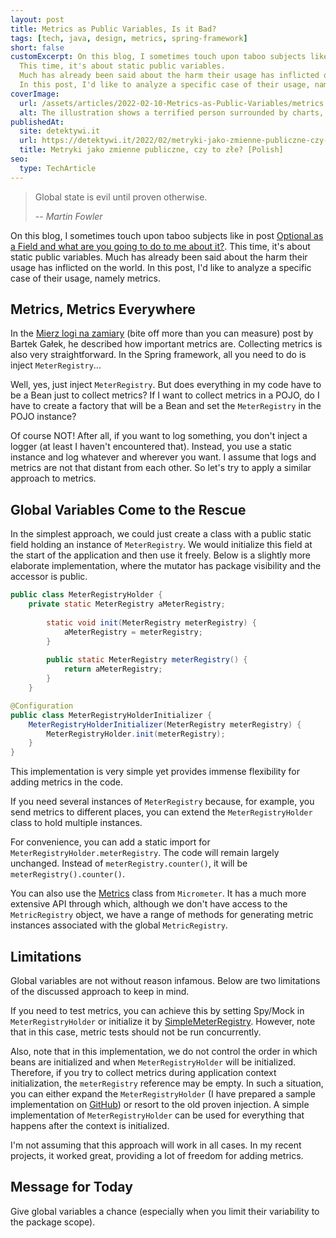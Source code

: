 ```yaml
---
layout: post
title: Metrics as Public Variables, Is it Bad?
tags: [tech, java, design, metrics, spring-framework]
short: false
customExcerpt: On this blog, I sometimes touch upon taboo subjects like in post *Optional as a Field and what are you going to do to me about it?*
  This time, it's about static public variables.
  Much has already been said about the harm their usage has inflicted on the world.
  In this post, I'd like to analyze a specific case of their usage, namely metrics...
coverImage:
  url: /assets/articles/2022-02-10-Metrics-as-Public-Variables/metrics.png
  alt: The illustration shows a terrified person surrounded by charts, metrics and terms such as metrics, public variables, getter and setter
publishedAt:
  site: detektywi.it
  url: https://detektywi.it/2022/02/metryki-jako-zmienne-publiczne-czy-to-zle/
  title: Metryki jako zmienne publiczne, czy to złe? [Polish]
seo:
  type: TechArticle
---
```


> Global state is evil until proven otherwise.
> 
> -- <cite>Martin Fowler</cite>

On this blog, I sometimes touch upon taboo subjects like in post [Optional as a Field and what are you going to do to me about it?](http://chi.pl/2018/08/19/Optional-as-a-field-and-what-are-you-going-to-do-to-me-about-it.html).
This time, it's about static public variables.
Much has already been said about the harm their usage has inflicted on the world.
In this post, I'd like to analyze a specific case of their usage, namely metrics.

## Metrics, Metrics Everywhere

In the [Mierz logi na zamiary](https://detektywi.it/2019/07/mierz-logi-na-zamiary/) (bite off more than you can measure) post by Bartek Gałek, he described how important metrics are.
Collecting metrics is also very straightforward.
In the Spring framework, all you need to do is inject `MeterRegistry`...

Well, yes, just inject `MeterRegistry`.
But does everything in my code have to be a Bean just to collect metrics?
If I want to collect metrics in a POJO, do I have to create a factory that will be a Bean and set the `MeterRegistry` in the POJO instance?

Of course NOT!
After all, if you want to log something, you don't inject a logger (at least I haven't encountered that).
Instead, you use a static instance and log whatever and wherever you want.
I assume that logs and metrics are not that distant from each other.
So let's try to apply a similar approach to metrics.

## Global Variables Come to the Rescue

In the simplest approach, we could just create a class with a public static field holding an instance of `MeterRegistry`.
We would initialize this field at the start of the application and then use it freely.
Below is a slightly more elaborate implementation, where the mutator has package visibility and the accessor is public.

```java
public class MeterRegistryHolder {
    private static MeterRegistry aMeterRegistry;
    
        static void init(MeterRegistry meterRegistry) {
            aMeterRegistry = meterRegistry;
        }
    
        public static MeterRegistry meterRegistry() {
            return aMeterRegistry;
        }
    }
```

```java
@Configuration
public class MeterRegistryHolderInitializer {
    MeterRegistryHolderInitializer(MeterRegistry meterRegistry) {
        MeterRegistryHolder.init(meterRegistry);
    }
}
```

This implementation is very simple yet provides immense flexibility for adding metrics in the code.

If you need several instances of `MeterRegistry` because, for example, you send metrics to different places, you can extend the `MeterRegistryHolder` class to hold multiple instances.

For convenience, you can add a static import for `MeterRegistryHolder.meterRegistry`.
The code will remain largely unchanged.
Instead of `meterRegistry.counter()`, it will be `meterRegistry().counter()`.

You can also use the [Metrics](https://javadoc.io/doc/io.micrometer/micrometer-core/latest/io/micrometer/core/instrument/Metrics.html) class from `Micrometer`.
It has a much more extensive API through which, although we don't have access to the `MetricRegistry` object, we have a range of methods for generating metric instances associated with the global `MetricRegistry`.

## Limitations

Global variables are not without reason infamous.
Below are two limitations of the discussed approach to keep in mind.

If you need to test metrics, you can achieve this by setting Spy/Mock in `MeterRegistryHolder`
or initialize it by [SimpleMeterRegistry](https://www.javadoc.io/doc/io.micrometer/micrometer-core/1.0.6/io/micrometer/core/instrument/simple/SimpleMeterRegistry.html).
However, note that in this case, metric tests should not be run concurrently.

Also, note that in this implementation, we do not control the order in which beans are initialized and when `MeterRegistryHolder` will be initialized.
Therefore, if you try to collect metrics during application context initialization, the `meterRegistry` reference may be empty.
In such a situation, you can either expand the `MeterRegistryHolder` (I have prepared a sample implementation on [GitHub](https://github.com/tfij/MeterRegistryHolder)) or resort to the old proven injection.
A simple implementation of `MeterRegistryHolder` can be used for everything that happens after the context is initialized.

I'm not assuming that this approach will work in all cases.
In my recent projects, it worked great, providing a lot of freedom for adding metrics.

## Message for Today

Give global variables a chance (especially when you limit their variability to the package scope).
